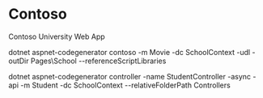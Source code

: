 # Contoso
Contoso University Web App


<!-- Server=mysql;Port=4000;Database=votes;User=root;SslMode=None

Server=localhost;Database=test;Uid=root;Pwd=123456; -->

dotnet aspnet-codegenerator contoso -m Movie -dc SchoolContext -udl -outDir Pages\School --referenceScriptLibraries

dotnet aspnet-codegenerator controller -name StudentController -async -api -m Student -dc SchoolContext --relativeFolderPath Controllers